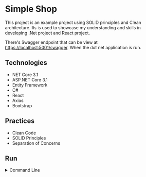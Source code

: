 # Simple Shop
This project is an example project using SOLID principles and Clean architecture.
Its is used to showcase my understanding and skills in developing .Net project and React project.

There's Swagger endpoint that can be view at [https://localhost:5001/swagger](https://localhost:5001/swagger). When the dot net application is run.

## Technologies
* NET Core 3.1
* ASP.NET Core 3.1
* Entity Framework
* C#
* React
* Axios
* Bootstrap

## Practices
* Clean Code
* SOLID Principles
* Separation of Concerns

## Run

<details>
<summary>Command Line</summary>

#### Steps

1. Open directory **web-client** in command line and execute **yarn** and **yarn start**.
2. Open <[http://localhost:3000](http://localhost:3000)> in browser.
3. Open a command prompt in the src\SimpleShop.Web directory and execute the following commands:
```
dotnet restore
dotnet tool restore
dotnet ef database update -c appdbcontext -p ../SimpleShop.Infrastructure/SimpleShop.Infrastructure.csproj -s SimpleShop.Web.csproj
dotnet ef database update -c appidentitydbcontext -p ../SimpleShop.Infrastructure/SimpleShop.Infrastructure.csproj -s SimpleShop.Web.csproj
dotnet run
```
These commands will create two separate databases, one for the product data and one for the app's user credentials and identity data. 
It will then run the application.
4. Open <[https://localhost:5001](https://localhost:5001)> in browser for back office application. You can login using **admin** or **manager** user. Both user password is **password**.
